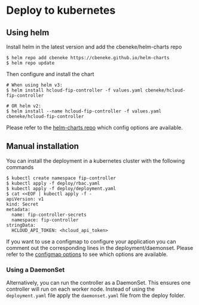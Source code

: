 # Deploy to kubernetes
## Using helm

Install helm in the latest version and add the cbeneke/helm-charts repo

```
$ helm repo add cbeneke https://cbeneke.github.io/helm-charts
$ helm repo update
```

Then configure and install the chart

```
# When using helm v3:
$ helm install hcloud-fip-controller -f values.yaml cbeneke/hcloud-fip-controller

# OR helm v2:
$ helm install --name hcloud-fip-controller -f values.yaml cbeneke/hcloud-fip-controller
```

Please refer to the [helm-charts repo](https://github.com/cbeneke/helm-charts/tree/master/charts/hcloud-fip-controller#configuration)
which config options are available.

## Manual installation
You can install the deployment in a kubernetes cluster with the
following commands

```
$ kubectl create namespace fip-controller
$ kubectl apply -f deploy/rbac.yaml
$ kubectl apply -f deploy/deployment.yaml
$ cat <<EOF | kubectl apply -f -
apiVersion: v1
kind: Secret
metadata:
  name: fip-controller-secrets
  namespace: fip-controller
stringData:
  HCLOUD_API_TOKEN: <hcloud_api_token>
```

If you want to use a configmap to configure your application you can comment out the corresponding lines in the deployment/daemonset.
Please refer to the [configmap options](./configuration.md#configjson-fields) to see which options are available.

### Using a DaemonSet

Alternatively, you can run the controller as a DaemonSet. This ensures
one controller will run on each worker node. Instead of using the
`deployment.yaml` file apply the `daemonset.yaml` file from the deploy
folder.
